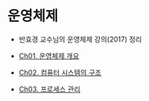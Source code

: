 # 운영체제

* 반효경 교수님의 운영체제 강의(2017) 정리

* [Ch01. 운영체제 개요](https://github.com/yjh2569/CS_Study/tree/main/Operating_System/Ch01_운영체제_개요.md)
* [Ch02. 컴퓨터 시스템의 구조](https://github.com/yjh2569/CS_Study/tree/main/Operating_System/Ch02_컴퓨터_시스템의_구조.md)
* [Ch03. 프로세스 관리](https://github.com/yjh2569/CS_Study/tree/main/Operating_System/Ch03_프로세스_관리.md)